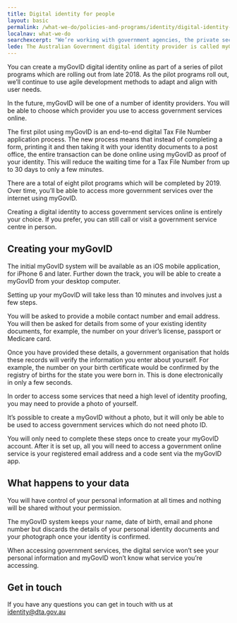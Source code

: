 ```yaml
---
title: Digital identity for people
layout: basic
permalink: /what-we-do/policies-and-programs/identity/digital-identity-for-people/
localnav: what-we-do
searchexcerpt: "We’re working with government agencies, the private sector and the public to design and implement a digital identity solution for the Australia."
lede: The Australian Government digital identity provider is called myGovID.
---
```


<p dir="ltr">You can create a myGovID digital identity online as part of a series of pilot programs which are rolling out from late 2018. As the pilot programs roll out, we’ll continue to use agile development methods to adapt and align with user needs.</p>

<p dir="ltr">In the future, myGovID will be one of a number of identity providers. You will be able to choose which provider you use to access government services online.</p>

<p dir="ltr">The first pilot using myGovID is an end-to-end digital Tax File Number application process. The new process means that instead of completing a form, printing it and then taking it with your identity documents to a post office, the entire transaction can be done online using myGovID as proof of your identity. This will reduce the waiting time for a Tax File Number from up to 30 days to only a few minutes.</p>

<p dir="ltr">There are a total of eight pilot programs which will be completed by 2019. Over time, you’ll be able to access more government services over the internet using myGovID.</p>

<p dir="ltr">Creating a digital identity to access government services online is entirely your choice. If you prefer, you can still call or visit a government service centre in person.</p>

<h2 dir="ltr">Creating your myGovID</h2>

<p dir="ltr">The initial myGovID system will be available as an iOS mobile application, for iPhone 6 and later. Further down the track, you will be able to create a myGovID from your desktop computer.</p>

<p dir="ltr">Setting up your myGovID will take less than 10 minutes and involves just a few steps.</p>

<p dir="ltr">You will be asked to provide a mobile contact number and email address. You will then be asked for details from some of your existing identity documents, for example, the number on your driver’s license, passport or Medicare card.</p>

<p dir="ltr">Once you have provided these details, a government organisation that holds these records will verify the information you enter about yourself. For example, the number on your birth certificate would be confirmed by the registry of births for the state you were born in. This is done electronically in only a few seconds.</p>

<p dir="ltr">In order to access some services that need a high level of identity proofing, you may need to provide a photo of yourself.</p>

<p dir="ltr">It’s possible to create a myGovID without a photo, but it will only be able to be used to access government services which do not need photo ID.</p>

<p dir="ltr">You will only need to complete these steps once to create your myGovID account. After it is set up, all you will need to access a government online service is your registered email address and a code sent via the myGovID app.</p>

<h2 dir="ltr">What happens to your data</h2>

<p dir="ltr">You will have control of your personal information at all times and nothing will be shared without your permission.</p>

<p dir="ltr">The myGovID system keeps your name, date of birth, email and phone number but discards the details of your personal identity documents and your photograph once your identity is confirmed.</p>

<p dir="ltr">When accessing government services, the digital service won’t see your personal information and myGovID won’t know what service you’re accessing.</p>

## Get in touch

If you have any questions you can get in touch with us at [identity@dta.gov.au](mailto:identity@dta.gov.au)
